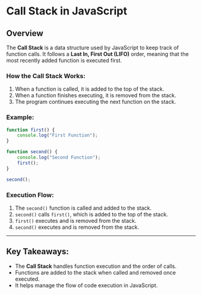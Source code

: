 
# **Call Stack in JavaScript**

## **Overview**

The **Call Stack** is a data structure used by JavaScript to keep track of function calls. It follows a **Last In, First Out (LIFO)** order, meaning that the most recently added function is executed first.

### **How the Call Stack Works:**
1. When a function is called, it is added to the top of the stack.
2. When a function finishes executing, it is removed from the stack.
3. The program continues executing the next function on the stack.

### **Example:**

```js
function first() {
    console.log("First Function");
}

function second() {
    console.log("Second Function");
    first();
}

second();
```

### **Execution Flow:**
1. The `second()` function is called and added to the stack.
2. `second()` calls `first()`, which is added to the top of the stack.
3. `first()` executes and is removed from the stack.
4. `second()` executes and is removed from the stack.

---

## **Key Takeaways:**
- The **Call Stack** handles function execution and the order of calls.
- Functions are added to the stack when called and removed once executed.
- It helps manage the flow of code execution in JavaScript.

    